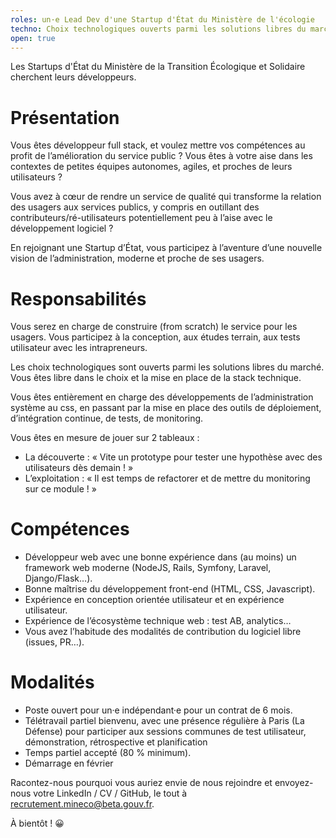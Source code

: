 ```yaml
---
roles: un·e Lead Dev d'une Startup d'État du Ministère de l'écologie
techno: Choix technologiques ouverts parmi les solutions libres du marché
open: true
---
```


Les Startups d'État du Ministère de la Transition Écologique et Solidaire cherchent leurs développeurs.

<!--more-->

# Présentation

Vous êtes développeur full stack, et voulez mettre vos compétences au profit de l’amélioration du service public ? Vous êtes à votre aise dans les contextes de petites équipes autonomes, agiles, et proches de leurs utilisateurs ?

Vous avez à cœur de rendre un service de qualité qui transforme la relation des usagers aux services publics, y compris en outillant des contributeurs/ré-utilisateurs potentiellement peu à l’aise avec le développement logiciel ?

En rejoignant une Startup d’État, vous participez à l’aventure d’une nouvelle vision de l’administration, moderne et proche de ses usagers.

# Responsabilités

Vous serez en charge de construire (from scratch) le service pour les usagers. Vous participez à la conception, aux études terrain, aux tests utilisateur avec les intrapreneurs.

Les choix technologiques sont ouverts parmi les solutions libres du marché. Vous êtes libre dans le choix et la mise en place de la stack technique.

Vous êtes entièrement en charge des développements de l’administration système au css, en passant par la mise en place des outils de déploiement, d’intégration continue, de tests, de monitoring.

Vous êtes en mesure de jouer sur 2 tableaux :

* La découverte : « Vite un prototype pour tester une hypothèse avec des utilisateurs dès demain ! »
* L’exploitation : « Il est temps de refactorer et de mettre du monitoring sur ce module ! »

# Compétences

* Développeur web avec une bonne expérience dans (au moins) un framework web moderne (NodeJS, Rails, Symfony, Laravel, Django/Flask…).
* Bonne maîtrise du développement front-end (HTML, CSS, Javascript).
* Expérience en conception orientée utilisateur et en expérience utilisateur.
* Expérience de l’écosystème technique web : test AB, analytics…
* Vous avez l’habitude des modalités de contribution du logiciel libre (issues, PR…).

# Modalités

* Poste ouvert pour un·e indépendant·e pour un contrat de 6 mois.
* Télétravail partiel bienvenu, avec une présence régulière à Paris (La Défense) pour participer aux sessions communes de test utilisateur, démonstration, rétrospective et planification
* Temps partiel accepté (80 % minimum).
* Démarrage en février

Racontez-nous pourquoi vous auriez envie de nous rejoindre et envoyez-nous votre LinkedIn / CV / GitHub, le tout à [recrutement.mineco@beta.gouv.fr](mailto:recrutement.mineco@beta.gouv.fr).

À bientôt ! 😀
